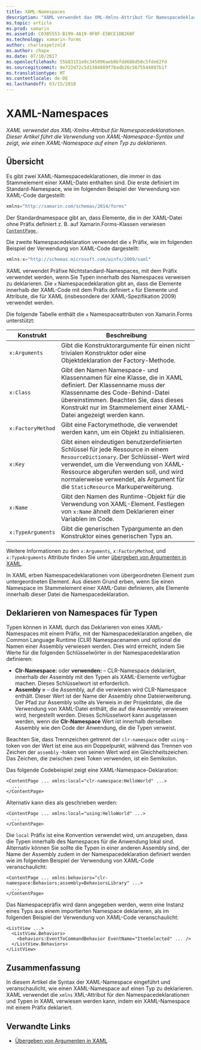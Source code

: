 ```yaml
---
title: XAML-Namespaces
description: "XAML verwendet das XML-Xmlns-Attribut für Namespacedeklarationen. Dieser Artikel führt die Verwendung von XAML-Namespace-Syntax und zeigt, wie einen XAML-Namespace auf einen Typ zu deklarieren."
ms.topic: article
ms.prod: xamarin
ms.assetid: C03B5553-B199-4A19-9F0F-E5BCE1DB268F
ms.technology: xamarin-forms
author: charlespetzold
ms.author: chape
ms.date: 07/10/2017
ms.openlocfilehash: 55b83151e9c345096aeb0bfdd686d50c5fde62fd
ms.sourcegitcommit: 8e722d72c5d1384889f70adb26c5675544897b1f
ms.translationtype: MT
ms.contentlocale: de-DE
ms.lasthandoff: 03/15/2018
---
```

# <a name="xaml-namespaces"></a>XAML-Namespaces

_XAML verwendet das XML-Xmlns-Attribut für Namespacedeklarationen. Dieser Artikel führt die Verwendung von XAML-Namespace-Syntax und zeigt, wie einen XAML-Namespace auf einen Typ zu deklarieren._

## <a name="overview"></a>Übersicht

Es gibt zwei XAML-Namespacedeklarationen, die immer in das Stammelement einer XAML-Datei enthalten sind. Die erste definiert im Standard-Namespace, wie im folgenden Beispiel der Verwendung von XAML-Code dargestellt:

```csharp
xmlns="http://xamarin.com/schemas/2014/forms"
```

Der Standardnamespace gibt an, dass Elemente, die in der XAML-Datei ohne Präfix definiert z. B. auf Xamarin.Forms-Klassen verwiesen [ `ContentPage` ](https://developer.xamarin.com/api/type/Xamarin.Forms.ContentPage/).

Die zweite Namespacedeklaration verwendet die `x` Präfix, wie im folgenden Beispiel der Verwendung von XAML-Code dargestellt:

```csharp
xmlns:x="http://schemas.microsoft.com/winfx/2009/xaml"
```

XAML verwendet Präfixe Nichtstandard-Namespaces, mit dem Präfix verwendet werden, wenn Sie Typen innerhalb des Namespaces verweisen zu deklarieren. Die `x` Namespacedeklaration gibt an, dass die Elemente innerhalb der XAML-Code mit dem Präfix definiert `x` für Elemente und Attribute, die für XAML (insbesondere der XAML-Spezifikation 2009) verwendet werden.

Die folgende Tabelle enthält die `x` Namespaceattributen von Xamarin.Forms unterstützt:

|Konstrukt|Beschreibung|
|--- |--- |
|`x:Arguments`|Gibt die Konstruktorargumente für einen nicht trivialen Konstruktor oder eine Objektdeklaration der Factory-Methode.|
|`x:Class`|Gibt den Namen Namespace- und Klassennamen für eine Klasse, die in XAML definiert. Der Klassenname muss der Klassenname des Code-Behind-Datei übereinstimmen. Beachten Sie, dass dieses Konstrukt nur im Stammelement einer XAML-Datei angezeigt werden kann.|
|`x:FactoryMethod`|Gibt eine Factorymethode, die verwendet werden kann, um ein Objekt zu initialisieren.|
|`x:Key`|Gibt einen eindeutigen benutzerdefinierten Schlüssel für jede Ressource in einem `ResourceDictionary`. Der Schlüssel-Wert wird verwendet, um die Verwendung von XAML-Ressource abgerufen werden soll, und wird normalerweise verwendet, als Argument für die `StaticResource` Markuperweiterung.|
|`x:Name`|Gibt den Namen des Runtime-Objekt für die Verwendung von XAML-Element. Festlegen von `x:Name` ähnelt dem Deklarieren einer Variablen im Code.|
|`x:TypeArguments`|Gibt die generischen Typargumente an den Konstruktor eines generischen Typs an.|

Weitere Informationen zu den `x:Arguments`, `x:FactoryMethod`, und `x:TypeArguments` Attribute finden Sie unter [übergeben von Argumenten in XAML](~/xamarin-forms/xaml/passing-arguments.md).

In XAML erben Namespacedeklarationen vom übergeordneten Element zum untergeordneten Element. Aus diesem Grund erben, wenn Sie einen Namespace im Stammelement einer XAML-Datei definieren, alle Elemente innerhalb dieser Datei die Namespacedeklaration.

## <a name="declaring-namespaces-for-types"></a>Deklarieren von Namespaces für Typen

Typen können in XAML durch das Deklarieren von eines XAML-Namespaces mit einem Präfix, mit der Namespacedeklaration angeben, die Common Language Runtime (CLR) Namespacenamen und optional die Namen einer Assembly verwiesen werden. Dies wird erreicht, indem Sie Werte für die folgenden Schlüsselwörter in der Namespacedeklaration definieren:

- **Clr-Namespace:** oder **verwenden:** – CLR-Namespace deklariert, innerhalb der Assembly mit den Typen als XAML-Elemente verfügbar machen. Dieses Schlüsselwort ist erforderlich.
- **Assembly =** – die Assembly, auf die verwiesen wird CLR-Namespace enthält. Dieser Wert ist der Name der Assembly ohne Dateierweiterung. Der Pfad zur Assembly sollte als Verweis in der Projektdatei, die die Verwendung von XAML-Datei enthält, die auf die Assembly verwiesen wird, hergestellt werden. Dieses Schlüsselwort kann ausgelassen werden, wenn die **Clr-Namespace** Wert ist innerhalb derselben Assembly wie den Code der Anwendung, die die Typen verweist.

Beachten Sie, dass Trennzeichen getrennt der `clr-namespace` oder `using` -token von der Wert ist eine aus ein Doppelpunkt, während das Trennen von Zeichen der `assembly` -token von seinen Wert wird ein Gleichheitszeichen. Das Zeichen, die zwischen zwei Token verwenden, ist ein Semikolon.

Das folgende Codebeispiel zeigt eine XAML-Namespace-Deklaration:

```xaml
<ContentPage ... xmlns:local="clr-namespace:HelloWorld" ...>
  ...
</ContentPage>
```

Alternativ kann dies als geschrieben werden:

```xaml
<ContentPage ... xmlns:local="using:HelloWorld" ...>
  ...
</ContentPage>
```

Die `local` Präfix ist eine Konvention verwendet wird, um anzugeben, dass die Typen innerhalb des Namespaces für die Anwendung lokal sind. Alternativ können Sie sollte die Typen in einer anderen Assembly sind, der Name der Assembly zudem in der Namespacedeklaration definiert werden wie im folgenden Beispiel der Verwendung von XAML-Code veranschaulicht:

```xaml
<ContentPage ... xmlns:behaviors="clr-namespace:Behaviors;assembly=BehaviorsLibrary" ...>
  ...
</ContentPage>
```

Das Namespacepräfix wird dann angegeben werden, wenn eine Instanz eines Typs aus einem importierten Namespace deklarieren, als im folgenden Beispiel der Verwendung von XAML-Code veranschaulicht:

```xaml
<ListView ...>
  <ListView.Behaviors>
    <behaviors:EventToCommandBehavior EventName="ItemSelected" ... />
  </ListView.Behaviors>
</ListView>
```

## <a name="summary"></a>Zusammenfassung

In diesem Artikel die Syntax der XAML-Namespace eingeführt und veranschaulicht, wie einen XAML-Namespace auf einen Typ zu deklarieren. XAML verwendet die `xmlns` XML-Attribut für den Namespacedeklarationen und Typen in XAML verwiesen werden kann, indem ein XAML-Namespace mit einem Präfix deklariert.


## <a name="related-links"></a>Verwandte Links

- [Übergeben von Argumenten in XAML](~/xamarin-forms/xaml/passing-arguments.md)
